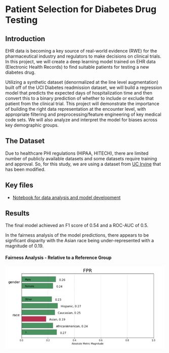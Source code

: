 # Patient Selection for Diabetes Drug Testing

## Introduction 

EHR data is becoming a key source of real-world evidence (RWE) for the pharmaceutical industry and regulators to make decisions on clinical trials. In this project, we will create a deep learning model trained on EHR data (Electronic Health Records) to find suitable patients for testing a new diabetes drug.

Utilizing a synthetic dataset (denormalized at the line level augmentation) built off of the UCI Diabetes readmission dataset, we will build a regression model that predicts the expected days of hospitalization time and then convert this to a binary prediction of whether to include or exclude that patient from the clinical trial. This project will demonstrate the importance of building the right data representation at the encounter level, with appropriate filtering and preprocessing/feature engineering of key medical code sets. We will also analyze and interpret the model for biases across key demographic groups.

## The Dataset

Due to healthcare PHI regulations (HIPAA, HITECH), there are limited number of publicly available datasets and some datasets require training and approval. So, for this study, we are using a dataset from [UC Irvine](https://archive.ics.uci.edu/ml/datasets/Diabetes+130-US+hospitals+for+years+1999-2008) that has been modified.

## Key files

- [Notebook for data analysis and model development](https://github.com/pranath/patient_select_diabetes/blob/master/patient_select_diabetes.ipynb)

## Results

The final model achieved an F1 score of 0.54 and a ROC-AUC of 0.5.

In the fairness analysis of the model predictions, there appears to be signficant disparity with the Asian race being under-represented with a magnitude of 0.19.

#### Fairness Analysis - Relative to a Reference Group
![title](img/fairness.png)
